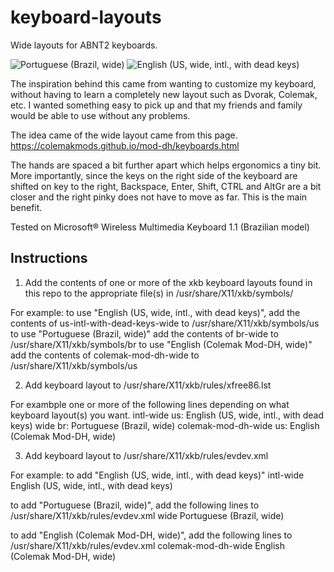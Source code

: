 # keyboard-layouts

Wide layouts for ABNT2 keyboards.

![Portuguese (Brazil, wide)](https://github.com/globalviking/keyboard-layouts/blob/master/br-wide.jpg?raw=true)
![English (US, wide, intl., with dead keys)](https://github.com/globalviking/keyboard-layouts/blob/master/us-intl-wide.jpg?raw=true)

The inspiration behind this came from wanting to customize my keyboard, without having to learn a completely new layout such as Dvorak, Colemak, etc. I wanted something easy to pick up and that my friends and family would be able to use without any problems.

The idea came of the wide layout came from this page.
https://colemakmods.github.io/mod-dh/keyboards.html

The hands are spaced a bit further apart which helps ergonomics a tiny bit. More importantly, since the keys on the right side of the keyboard are shifted on key to the right, Backspace, Enter, Shift, CTRL and AltGr are a bit closer and the right pinky does not have to move as far. This is the main benefit.

Tested on Microsoft® Wireless Multimedia Keyboard 1.1 (Brazilian model)

## Instructions
1. Add the contents of one or more of the xkb keyboard layouts found in this repo to the appropriate file(s) in /usr/share/X11/xkb/symbols/

For example:
to use "English (US, wide, intl., with dead keys)", add the contents of us-intl-with-dead-keys-wide to /usr/share/X11/xkb/symbols/us
to use "Portuguese (Brazil, wide)" add the contents of br-wide to /usr/share/X11/xkb/symbols/br
to use "English (Colemak Mod-DH, wide)" add the contents of colemak-mod-dh-wide to /usr/share/X11/xkb/symbols/us

2. Add keyboard layout to /usr/share/X11/xkb/rules/xfree86.lst

For exambple one or more of the following lines depending on what keyboard layout(s) you want.
intl-wide       us: English (US, wide, intl., with dead keys)
wide            br: Portuguese (Brazil, wide)
colemak-mod-dh-wide us: English (Colemak Mod-DH, wide)

3. Add keyboard layout to /usr/share/X11/xkb/rules/evdev.xml

For example:
to add "English (US, wide, intl., with dead keys)"
<variant>
  <configItem>
    <name>intl-wide</name>
    <description>English (US, wide, intl., with dead keys)</description>
  </configItem>
</variant>

to add "Portuguese (Brazil, wide)", add the following lines to /usr/share/X11/xkb/rules/evdev.xml
<variant>
  <configItem>
    <name>wide</name>
    <description>Portuguese (Brazil, wide)</description>
  </configItem>
</variant>

to add "English (Colemak Mod-DH, wide)", add the following lines to /usr/share/X11/xkb/rules/evdev.xml
<variant>
  <configItem>
    <name>colemak-mod-dh-wide</name>
    <description>English (Colemak Mod-DH, wide)</description>
  </configItem>
</variant>
